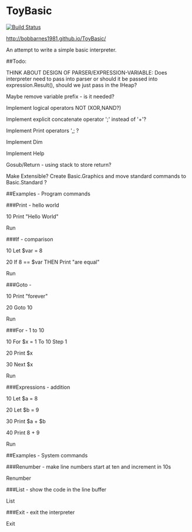 # ToyBasic

[![Build Status](https://travis-ci.org/bobbarnes1981/ToyBasic.svg?branch=master)](https://travis-ci.org/bobbarnes1981/ToyBasic)

http://bobbarnes1981.github.io/ToyBasic/

An attempt to write a simple basic interpreter.

##Todo:

THINK ABOUT DESIGN OF PARSER/EXPRESSION-VARIABLE: Does interpreter need to pass into parser or should it be passed into expression.Result(), should we just pass in the IHeap?

Maybe remove variable prefix - is it needed?

Implement logical operators NOT (XOR,NAND?)

Implement explicit concatenate operator ';' instead of '+'?

Implement Print operators ',; ?

Implement Dim

Implement Help

Gosub/Return - using stack to store return?

Make Extensible? Create Basic.Graphics and move standard commands to Basic.Standard ?

##Examples - Program commands

###Print - hello world

10 Print "Hello World"

Run

###If - comparison

10 Let $var = 8

20 If 8 == $var THEN Print "are equal"

Run

###Goto - 

10 Print "forever"

20 Goto 10

Run

###For - 1 to 10

10 For $x = 1 To 10 Step 1

20 Print $x

30 Next $x

Run

###Expressions - addition

10 Let $a = 8

20 Let $b = 9

30 Print $a + $b

40 Print 8 + 9

Run

##Examples - System commands

###Renumber - make line numbers start at ten and increment in 10s

Renumber

###List - show the code in the line buffer

List

###Exit - exit the interpreter

Exit

